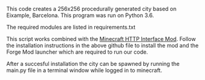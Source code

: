 This code creates a 256x256 procedurally generated city based on Eixample, Barcelona. This program was run on Python 3.6.

The required modules are listed in requirements.txt

This script works combined with the [Minecraft HTTP Interface Mod](https://github.com/nilsgawlik/gdmc_http_interface).
Follow the installation instructions in the above github file to install the mod and the Forge Mod launcher which are required to run our code.

After a succesful installation the city can be spawned by running the main.py file in a terminal window while logged in to minecraft.
